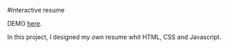 #Interactive resume

DEMO [here](http://frontendsara.github.io/resume/).

In this project, I designed my own resume whit HTML, CSS and Javascript. 